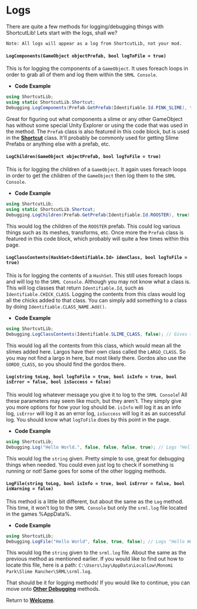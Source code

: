 # Logs

There are quite a few methods for logging/debugging things with ShortcutLib! Lets start with the logs, shall we?

`Note: All logs will appear as a log from ShortcutLib, not your mod.`

#### `LogComponents(GameObject objectPrefab, bool logToFile = true)`

This is for logging the components of a `GameObject`. It uses foreach loops in order to grab all of them and log them within the `SRML Console`.

- **Code Example**
```cs
using ShortcutLib;
using static ShortcutLib.Shortcut;
Debugging.LogComponents(Prefab.GetPrefab(Identifiable.Id.PINK_SLIME), false); // Gets the prefab of a PINK_SLIME, sets logging to the srml.log file false. Prefab (Class) is featured in the Shortcut Class.
```

Great for figuring out what components a slime or any other GameObject has without some special Unity Explorer or using the code that was used in the method.
The `Prefab` class is also featured in this code block, but is used in the **[Shortcut]()** class. It'll probably be commonly used for getting Slime Prefabs or anything else with a prefab, etc.

#### `LogChildren(GameObject objectPrefab, bool logToFile = true)`

This is for logging the children of a `GameObject`. It again uses foreach loops in order to get the children of the `GameObject` then log them to the `SRML Console`.

- **Code Example**
```cs
using ShortcutLib;
using static ShortcutLib.Shortcut;
Debugging.LogChildren(Prefab.GetPrefab(Identifiable.Id.ROOSTER), true); // Gets the prefab of a ROOSTER (Roostros), sets the logging to the srml.log file true. Prefab (Class) is featured in the Shortcut Class.
```

This would log the children of the `ROOSTER` prefab. This could log various things such as its meshes, transforms, etc.
Once more the `Prefab` class is featured in this code block, which probably will quite a few times within this page.

#### `LogClassContents(HashSet<Identifiable.Id> idenClass, bool logToFile = true)`

This is for logging the contents of a `HashSet`. This still uses foreach loops and will log to the `SRML Console`. Although you may not know what a class is. This will log classes that return `Identifiable.Id`, such as `Identifiable.CHICK_CLASS`. Logging the contents from this class would log all the chicks added to that class. You can simply add something to a class by doing `Identifiable.CLASS_NAME.Add()`.

- **Code Example**
```cs
using ShortcutLib;
Debugging.LogClassContents(Identifiable.SLIME_CLASS, false); // Gives the SLIME_CLASS in the 'idenClass' parameter, sets the logging to the srml.log file false.
```

This would log all the contents from this class, which would mean all the slimes added here. Largos have their own class called the `LARGO_CLASS`. So you may not find a largo in here, but most likely there. Gordos also use the `GORDO_CLASS`, so you should find the gordos there.

#### `Log(string toLog, bool logToFile = true, bool isInfo = true, bool isError = false, bool isSuccess = false)`

This would log whatever message you give it to log to the `SRML Console`! All these parameters may seem like much, but they aren't. They simply give you more options for how your log should be. `isInfo` will log it as an info log, `isError` will log it as an error log, `isSuccess` will log it as an successful log. You should know what `logToFile` does by this point in the page.

- **Code Example**
```cs
using ShortcutLib;
Debugging.Log("Hello World.", false, false, false, true); // Logs "Hello World" to the SRML Console as well as logging it to the srml.log file AND logging it as an successful message.
```

This would log the `string` given. Pretty simple to use, great for debugging things when needed. You could even just log to check if something is running or not! Same goes for some of the other logging methods.

#### `LogFile(string toLog, bool isInfo = true, bool isError = false, bool isWarning = false)`

This method is a little bit different, but about the same as the `Log` method. This time, it won't log to the `SRML Console` but only the `srml.log` file located in the games %AppData%.

- **Code Example**
```cs
using ShortcutLib;
Debugging.LogFile("Hello World", false, true, false); // Logs "Hello World" to the srml.log file AND logging it as an error message.
```

This would log the `string` given to the `srml.log` file. About the same as the previous method as mentioned earlier. If you would like to find out how to locate this file, here is a path: `C:\Users\Jay\AppData\LocalLow\Monomi Park\Slime Rancher\SRML\srml.log`.

That should be it for logging methods! If you would like to continue, you can move onto **[Other Debugging]()** methods.

Return to **[Welcome](https://itzblueberries.github.io/ShortcutLibraryWiki/)**.